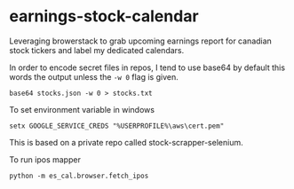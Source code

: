 # earnings-stock-calendar
Leveraging browerstack to grab upcoming earnings report for canadian stock tickers and label my dedicated calendars.


In order to encode secret files in repos, I tend to use base64 by default this words the output unless the `-w 0` flag is given.

```
base64 stocks.json -w 0 > stocks.txt
```

To set environment variable in windows

```
setx GOOGLE_SERVICE_CREDS "%USERPROFILE%\aws\cert.pem"
```

This is based on a private repo called stock-scrapper-selenium.



To run ipos mapper

```
python -m es_cal.browser.fetch_ipos
```